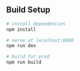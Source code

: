 ## Build Setup

``` bash
# install dependencies
npm install

# serve at localhost:8080
npm run dev

# build for prod
npm run build
```